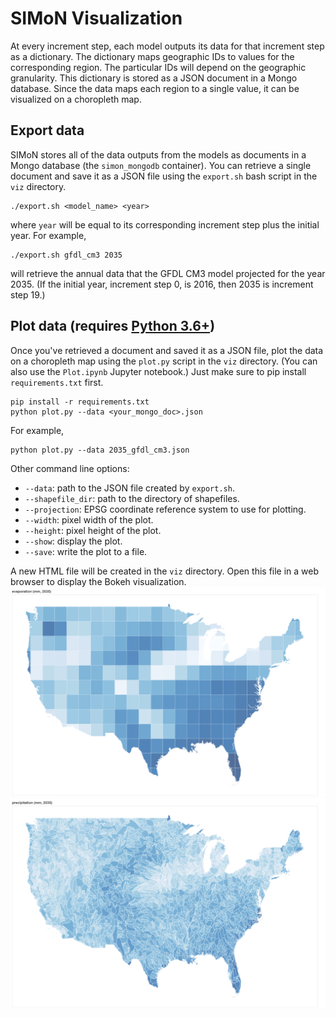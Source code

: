 # SIMoN Visualization

At every increment step, each model outputs its data for that increment step as a dictionary. The dictionary maps geographic IDs to values for the corresponding region. The particular IDs will depend on the geographic granularity. This dictionary is stored as a JSON document in a Mongo database. Since the data maps each region to a single value, it can be visualized on a choropleth map.

## Export data

SIMoN stores all of the data outputs from the models as documents in a Mongo database (the `simon_mongodb` container). You can retrieve a single document and save it as a JSON file using the `export.sh` bash script in the `viz` directory.

```
./export.sh <model_name> <year>
```
where `year` will be equal to its corresponding increment step plus the initial year. For example,
```
./export.sh gfdl_cm3 2035
```
will retrieve the annual data that the GFDL CM3 model projected for the year 2035. (If the initial year, increment step 0, is 2016, then 2035 is increment step 19.)

## Plot data (requires [Python 3.6+](https://www.python.org/downloads/))

Once you've retrieved a document and saved it as a JSON file, plot the data on a choropleth map using the `plot.py` script in the `viz` directory. (You can also use the `Plot.ipynb` Jupyter notebook.) Just make sure to pip install `requirements.txt` first.
```
pip install -r requirements.txt
python plot.py --data <your_mongo_doc>.json
```
For example,
```
python plot.py --data 2035_gfdl_cm3.json
```

Other command line options:
  * `--data`: path to the JSON file created by `export.sh`.
  * `--shapefile_dir`: path to the directory of shapefiles.
  * `--projection`: EPSG coordinate reference system to use for plotting.
  * `--width`: pixel width of the plot.
  * `--height`: pixel height of the plot.
  * `--show`: display the plot.
  * `--save`: write the plot to a file.

A new HTML file will be created in the `viz` directory. Open this file in a web browser to display the Bokeh visualization.
![evaporation](demo/2035_evaporation.png)
![precipitation](demo/2035_precipitation.png)
